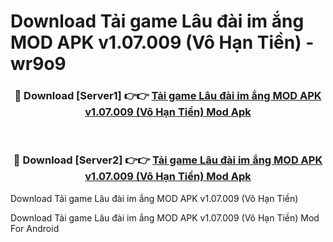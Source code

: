 # Download Tải game Lâu đài im ắng MOD APK v1.07.009 (Vô Hạn Tiền) - wr9o9


<div align="center">
<h3>🔴 Download [Server1] 👉👉 <a href="https://apk-comot.site?title=Tải_game_Lâu_đài_im_ắng_MOD_APK_v1.07.009_(Vô_Hạn_Tiền)">Tải game Lâu đài im ắng MOD APK v1.07.009 (Vô Hạn Tiền) Mod Apk</a></h3><br>
<h3>🔴 Download [Server2] 👉👉 <a href="https://apk-comot.site?title=Tải_game_Lâu_đài_im_ắng_MOD_APK_v1.07.009_(Vô_Hạn_Tiền)">Tải game Lâu đài im ắng MOD APK v1.07.009 (Vô Hạn Tiền) Mod Apk</a></h3>
</div>



Download Tải game Lâu đài im ắng MOD APK v1.07.009 (Vô Hạn Tiền) 

Download Tải game Lâu đài im ắng MOD APK v1.07.009 (Vô Hạn Tiền) Mod For Android